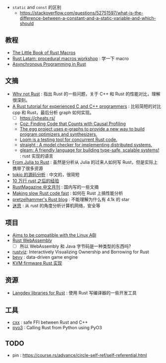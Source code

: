 - `static` and `const` 的区别
  - https://stackoverflow.com/questions/52751597/what-is-the-difference-between-a-constant-and-a-static-variable-and-which-should

## 教程
- [The Little Book of Rust Macros](https://danielkeep.github.io/tlborm/book/README.html)
- [Rust Latam: procedural macros workshop](https://github.com/dtolnay/proc-macro-workshop) : 学一下 macro
- [Asynchronous Programming in Rust](https://github.com/rust-lang/async-book)

## 文摘
- [Why not Rust](https://matklad.github.io//2020/09/20/why-not-rust.html) : 指出 Rust 的一些问题，关于 C++ 和 Rust 的性能对比，理解很深刻。
- [A Rust tutorial for experienced C and C++ programmers](https://github.com/nrc/r4cppp) : 比较简短的对比 cpp 和 Rust，最后分析 graph 如何实现。
  - [ ] https://cheats.rs/
  - [Coz: Finding Code that Counts with Causal Profiling](https://github.com/plasma-umass/coz)
  - [The egg project uses e-graphs to provide a new way to build program optimizers and synthesizers.](https://egraphs-good.github.io/)
  - [Loom is a testing tool for concurrent Rust code.](https://github.com/tokio-rs/loom)
  - [straight : A model checker for implementing distributed systems.](https://github.com/stateright/stateright)
  - [gleam: A friendly language for building type-safe, scalable systems!](https://github.com/gleam-lang/gleam) : rust 实现的语言
- [From Julia to Rust](https://miguelraz.github.io/blog/juliatorust/) : 虽然是分析从 Julia 的过来人如何写 Rust，但是实际上携带了很多资源
- [tokio 的源码分析](https://tony612.github.io/tokio-internals/01.html) : 中文的，很简短
- [10 万行 rust 之后的经验](https://matklad.github.io/2021/09/05/Rust100k.html)
- [RustMagazine 中文月刊](https://rustmagazine.github.io/rust_magazine_2021/chapter_12/toc.html) : 国内写的一些文摘
- [Making slow Rust code fast](https://patrickfreed.github.io/rust/2021/10/15/making-slow-rust-code-fast.html#viewing-criterions-html-report) : 如何在 Rust 上搞性能分析
- [pretzelhammer's Rust blog](https://github.com/pretzelhammer/rust-blog) : 不能理解为什么有 4.1k 的 star
- [迷思](https://zhuanlan.zhihu.com/prattle) : 从 rust 的角度分析计算机网络，安全等

## 项目
- [Aims to be compatible with the Linux ABI](https://github.com/nuta/kerla)
- [Rust WebAssembly](https://rustwasm.github.io/docs/book/introduction.html)
  - [ ] 所以 WebAssembly 和 Java 字节码是一种类型的东西吗?
- [rustviz](https://github.com/rustviz/rustviz): Interactively Visualizing Ownership and Borrowing for Rust
- [bevy](https://github.com/bevyengine/bevy) : data-driven game engine
- [KVM firmware Rust 实现](https://news.ycombinator.com/item?id=19883626)

## 资源
- [Langdev libraries for Rust](https://github.com/Kixiron/rust-langdev) : 使用 Rust 写编译器的一些开发工具

## 工具
- [cxx](https://github.com/dtolnay/cxx) : safe FFI between Rust and C++
- [pyo3](https://github.com/PyO3/pyo3) : Calling Rust from Python using PyO3

## TODO
- pin : https://course.rs/advance/circle-self-ref/self-referential.html
